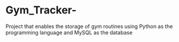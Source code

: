 # Gym_Tracker-
Project that enables the storage of gym routines using Python as the programming language and MySQL as the database
